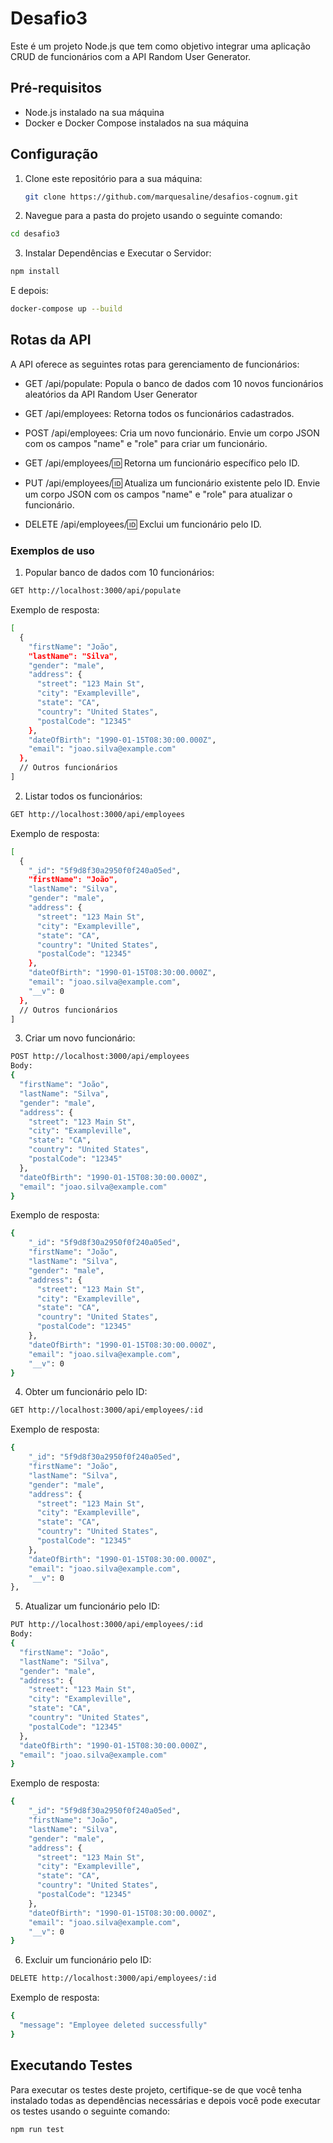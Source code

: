 # Desafio3

Este é um projeto Node.js que tem como objetivo integrar uma aplicação CRUD de funcionários com a API Random User Generator.

## Pré-requisitos

- Node.js instalado na sua máquina
- Docker e Docker Compose instalados na sua máquina

## Configuração

1. Clone este repositório para a sua máquina:

   ```bash
   git clone https://github.com/marquesaline/desafios-cognum.git
   ```

2. Navegue para a pasta do projeto usando o seguinte comando:

```bash
cd desafio3
```

3. Instalar Dependências e Executar o Servidor:

```bash
npm install
```

E depois:

```bash
docker-compose up --build
```

## Rotas da API

A API oferece as seguintes rotas para gerenciamento de funcionários:

- GET /api/populate: Popula o banco de dados com 10 novos funcionários aleatórios da API Random User Generator

- GET /api/employees: Retorna todos os funcionários cadastrados.

- POST /api/employees: Cria um novo funcionário. Envie um corpo JSON com os campos "name" e "role" para criar um funcionário.

- GET /api/employees/:id: Retorna um funcionário específico pelo ID.

- PUT /api/employees/:id: Atualiza um funcionário existente pelo ID. Envie um corpo JSON com os campos "name" e "role" para atualizar o funcionário.

- DELETE /api/employees/:id: Exclui um funcionário pelo ID.

### Exemplos de uso

1. Popular banco de dados com 10 funcionários:

``` bash
GET http://localhost:3000/api/populate
```

Exemplo de resposta: 

``` bash
[
  {
    "firstName": "João",
    "lastName": "Silva",
    "gender": "male",
    "address": {
      "street": "123 Main St",
      "city": "Exampleville",
      "state": "CA",
      "country": "United States",
      "postalCode": "12345"
    },
    "dateOfBirth": "1990-01-15T08:30:00.000Z",
    "email": "joao.silva@example.com"
  },
  // Outros funcionários
]

```

2. Listar todos os funcionários:

``` bash
GET http://localhost:3000/api/employees
```

Exemplo de resposta:

``` bash
[
  {
    "_id": "5f9d8f30a2950f0f240a05ed",
    "firstName": "João",
    "lastName": "Silva",
    "gender": "male",
    "address": {
      "street": "123 Main St",
      "city": "Exampleville",
      "state": "CA",
      "country": "United States",
      "postalCode": "12345"
    },
    "dateOfBirth": "1990-01-15T08:30:00.000Z",
    "email": "joao.silva@example.com",
    "__v": 0
  },
  // Outros funcionários
]

```
3. Criar um novo funcionário:

``` bash
POST http://localhost:3000/api/employees
Body:
{
  "firstName": "João",
  "lastName": "Silva",
  "gender": "male",
  "address": {
    "street": "123 Main St",
    "city": "Exampleville",
    "state": "CA",
    "country": "United States",
    "postalCode": "12345"
  },
  "dateOfBirth": "1990-01-15T08:30:00.000Z",
  "email": "joao.silva@example.com"
}
```

Exemplo de resposta: 

``` bash
{
    "_id": "5f9d8f30a2950f0f240a05ed",
    "firstName": "João",
    "lastName": "Silva",
    "gender": "male",
    "address": {
      "street": "123 Main St",
      "city": "Exampleville",
      "state": "CA",
      "country": "United States",
      "postalCode": "12345"
    },
    "dateOfBirth": "1990-01-15T08:30:00.000Z",
    "email": "joao.silva@example.com",
    "__v": 0
}
```

4. Obter um funcionário pelo ID:

``` bash
GET http://localhost:3000/api/employees/:id
```

Exemplo de resposta: 

``` bash
{
    "_id": "5f9d8f30a2950f0f240a05ed",
    "firstName": "João",
    "lastName": "Silva",
    "gender": "male",
    "address": {
      "street": "123 Main St",
      "city": "Exampleville",
      "state": "CA",
      "country": "United States",
      "postalCode": "12345"
    },
    "dateOfBirth": "1990-01-15T08:30:00.000Z",
    "email": "joao.silva@example.com",
    "__v": 0
},
```

5. Atualizar um funcionário pelo ID:


``` bash
PUT http://localhost:3000/api/employees/:id
Body:
{
  "firstName": "João",
  "lastName": "Silva",
  "gender": "male",
  "address": {
    "street": "123 Main St",
    "city": "Exampleville",
    "state": "CA",
    "country": "United States",
    "postalCode": "12345"
  },
  "dateOfBirth": "1990-01-15T08:30:00.000Z",
  "email": "joao.silva@example.com"
}
```

Exemplo de resposta: 

``` bash
{
    "_id": "5f9d8f30a2950f0f240a05ed",
    "firstName": "João",
    "lastName": "Silva",
    "gender": "male",
    "address": {
      "street": "123 Main St",
      "city": "Exampleville",
      "state": "CA",
      "country": "United States",
      "postalCode": "12345"
    },
    "dateOfBirth": "1990-01-15T08:30:00.000Z",
    "email": "joao.silva@example.com",
    "__v": 0
}
```

6. Excluir um funcionário pelo ID:

``` bash
DELETE http://localhost:3000/api/employees/:id
```

Exemplo de resposta: 

``` bash
{
  "message": "Employee deleted successfully"
}
```

## Executando Testes

Para executar os testes deste projeto, certifique-se de que você tenha instalado todas as dependências necessárias e depois você pode executar os testes usando o seguinte comando:

``` bash
npm run test
```